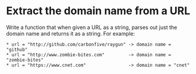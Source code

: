 # Extract the domain name from a URL

Write a function that when given a URL as a string, parses out just the domain name and returns it as a string. For example:

    * url = "http://github.com/carbonfive/raygun" -> domain name = "github"
    * url = "http://www.zombie-bites.com"         -> domain name = "zombie-bites"
    * url = "https://www.cnet.com"                -> domain name = "cnet"
